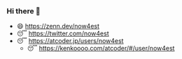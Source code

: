 ### Hi there 👋

<!--
**now4est/now4est** is a ✨ _special_ ✨ repository because its `README.md` (this file) appears on your GitHub profile.

Here are some ideas to get you started:

- 🔭 I’m currently working on ...
- 🌱 I’m currently learning ...
- 👯 I’m looking to collaborate on ...
- 🤔 I’m looking for help with ...
- 💬 Ask me about ...
- 📫 How to reach me: ...
- 😄 Pronouns: ...
- ⚡ Fun fact: ...
-->

- 😄 <https://zenn.dev/now4est>
- 😴 <https://twitter.com/now4est>
- 😴 <https://atcoder.jp/users/now4est>
    - 😴 <https://kenkoooo.com/atcoder/#/user/now4est>
